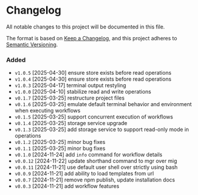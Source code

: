 # Changelog

All notable changes to this project will be documented in this file.

The format is based on [Keep a Changelog](https://keepachangelog.com/en/1.1.0/),
and this project adheres to [Semantic Versioning](https://semver.org/spec/v2.0.0.html).

### Added

- `v1.0.5` [2025-04-30] ensure store exists before read operations
- `v1.0.4` [2025-04-30] ensure store exists before read operations
- `v1.0.3` [2025-04-17] terminal output restyling
- `v1.0.0` [2025-04-10] stabilize read and write operations
- `v0.1.7` [2025-03-25] restructure project files
- `v0.1.6` [2025-03-25] emulate default terminal behavior and environment when executing workflows
- `v0.1.5` [2025-03-25] support concurrent execution of workflows
- `v0.1.4` [2025-03-25] storage service upgrade
- `v0.1.3` [2025-03-25] add storage service to support read-only mode in operations
- `v0.1.2` [2025-03-25] minor bug fixes
- `v0.1.1` [2025-03-25] minor bug fixes
- `v0.1.0`  [2024-11-24] add `info` command for workflow details
- `v0.0.12` [2024-11-22] update shorthand command to mgr over mig
- `v0.0.11` [2024-11-21] use default user shell over strictly using bash
- `v0.0.9`  [2024-11-21] add ability to load templates from url
- `v0.0.7`  [2024-11-21] remove npm publish, update installation docs
- `v0.0.3`  [2024-11-21] add workflow features
